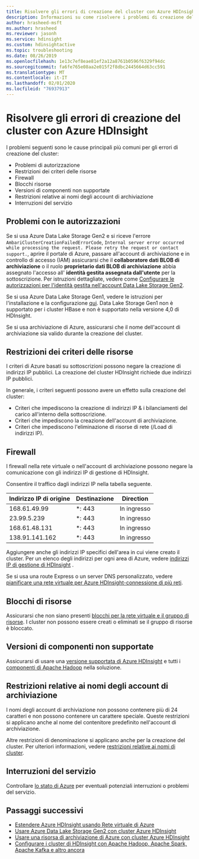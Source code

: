 ```yaml
---
title: Risolvere gli errori di creazione del cluster con Azure HDInsight
description: Informazioni su come risolvere i problemi di creazione del cluster Apache per Azure HDInsight.
author: hrasheed-msft
ms.author: hrasheed
ms.reviewer: jasonh
ms.service: hdinsight
ms.custom: hdinsightactive
ms.topic: troubleshooting
ms.date: 08/26/2019
ms.openlocfilehash: 1e13c7ef8eae81ef2a12a8761b0596f6329f94dc
ms.sourcegitcommit: fa6fe765e08aa2e015f2f8dbc2445664d63cc591
ms.translationtype: MT
ms.contentlocale: it-IT
ms.lasthandoff: 02/01/2020
ms.locfileid: "76937913"
---
```

# <a name="troubleshoot-cluster-creation-failures-with-azure-hdinsight"></a>Risolvere gli errori di creazione del cluster con Azure HDInsight

I problemi seguenti sono le cause principali più comuni per gli errori di creazione del cluster:

- Problemi di autorizzazione
- Restrizioni dei criteri delle risorse
- Firewall
- Blocchi risorse
- Versioni di componenti non supportate
- Restrizioni relative ai nomi degli account di archiviazione
- Interruzioni del servizio

## <a name="permissions-issues"></a>Problemi con le autorizzazioni

Se si usa Azure Data Lake Storage Gen2 e si riceve l'errore ```AmbariClusterCreationFailedErrorCode```, ```Internal server error occurred while processing the request. Please retry the request or contact support.```, aprire il portale di Azure, passare all'account di archiviazione e in controllo di accesso (IAM) assicurarsi che il **collaboratore dati BLOB di archiviazione** o il ruolo **proprietario dati BLOB di archiviazione** abbia assegnato l'accesso all' **identità gestita assegnata dall'utente** per la sottoscrizione. Per istruzioni dettagliate, vedere come [Configurare le autorizzazioni per l'identità gestita nell'account Data Lake Storage Gen2](../hdinsight-hadoop-use-data-lake-storage-gen2.md#set-up-permissions-for-the-managed-identity-on-the-data-lake-storage-gen2-account).

Se si usa Azure Data Lake Storage Gen1, vedere le istruzioni per l'installazione e la configurazione [qui](../hdinsight-hadoop-use-data-lake-store.md). Data Lake Storage Gen1 non è supportato per i cluster HBase e non è supportato nella versione 4,0 di HDInsight.

Se si usa archiviazione di Azure, assicurarsi che il nome dell'account di archiviazione sia valido durante la creazione del cluster.

## <a name="resource-policy-restrictions"></a>Restrizioni dei criteri delle risorse

I criteri di Azure basati su sottoscrizioni possono negare la creazione di indirizzi IP pubblici. La creazione del cluster HDInsight richiede due indirizzi IP pubblici.  

In generale, i criteri seguenti possono avere un effetto sulla creazione del cluster:

* Criteri che impediscono la creazione di indirizzi IP & i bilanciamenti del carico all'interno della sottoscrizione.
* Criteri che impediscono la creazione dell'account di archiviazione.
* Criteri che impediscono l'eliminazione di risorse di rete (/Load di indirizzi IP).

## <a name="firewalls"></a>Firewall

I firewall nella rete virtuale o nell'account di archiviazione possono negare la comunicazione con gli indirizzi IP di gestione di HDInsight.

Consentire il traffico dagli indirizzi IP nella tabella seguente.

| Indirizzo IP di origine | Destinazione | Direction |
|---|---|---|
| 168.61.49.99 | *: 443 | In ingresso |
| 23.99.5.239 | *: 443 | In ingresso |
| 168.61.48.131 | *: 443 | In ingresso |
| 138.91.141.162 | *: 443 | In ingresso |

Aggiungere anche gli indirizzi IP specifici dell'area in cui viene creato il cluster. Per un elenco degli indirizzi per ogni area di Azure, vedere [indirizzi IP di gestione di HDInsight](../hdinsight-management-ip-addresses.md) .

Se si usa una route Express o un server DNS personalizzato, vedere [pianificare una rete virtuale per Azure HDInsight-connessione di più reti](../hdinsight-plan-virtual-network-deployment.md#multinet).

## <a name="resources-locks"></a>Blocchi di risorse  

Assicurarsi che non siano presenti [blocchi per la rete virtuale e il gruppo di risorse](../../azure-resource-manager/management/lock-resources.md). I cluster non possono essere creati o eliminati se il gruppo di risorse è bloccato. 

## <a name="unsupported-component-versions"></a>Versioni di componenti non supportate

Assicurarsi di usare una [versione supportata di Azure HDInsight](../hdinsight-component-versioning.md) e tutti i [componenti di Apache Hadoop](../hdinsight-component-versioning.md#apache-hadoop-components-available-with-different-hdinsight-versions) nella soluzione.  

## <a name="storage-account-name-restrictions"></a>Restrizioni relative ai nomi degli account di archiviazione

I nomi degli account di archiviazione non possono contenere più di 24 caratteri e non possono contenere un carattere speciale. Queste restrizioni si applicano anche al nome del contenitore predefinito nell'account di archiviazione.

Altre restrizioni di denominazione si applicano anche per la creazione del cluster. Per ulteriori informazioni, vedere [restrizioni relative ai nomi di cluster](../hdinsight-hadoop-provision-linux-clusters.md#cluster-name).

## <a name="service-outages"></a>Interruzioni del servizio

Controllare [lo stato di Azure](https://status.azure.com) per eventuali potenziali interruzioni o problemi del servizio.

## <a name="next-steps"></a>Passaggi successivi

* [Estendere Azure HDInsight usando Rete virtuale di Azure](../hdinsight-plan-virtual-network-deployment.md)
* [Usare Azure Data Lake Storage Gen2 con cluster Azure HDInsight](../hdinsight-hadoop-use-data-lake-storage-gen2.md)  
* [Usare una risorsa di archiviazione di Azure con cluster Azure HDInsight](../hdinsight-hadoop-use-blob-storage.md)
* [Configurare i cluster di HDInsight con Apache Hadoop, Apache Spark, Apache Kafka e altro ancora](../hdinsight-hadoop-provision-linux-clusters.md)
